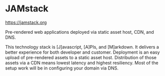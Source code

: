 # JAMstack

https://jamstack.org

Pre-rendered web applications deployed via static asset host, CDN, and DNS.

This technology stack is [J]avascript, [A]PIs, and [M]arkdown. It delivers a better experience for both developer and customer.  Deployment is an easy upload of pre-rendered assets to a static asset host. Distribution of those assets via a CDN means lowest latency and highest resiliency. Most of the setup work will be in configuring your domain via DNS.
